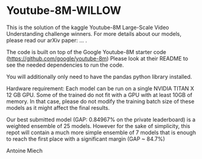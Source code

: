 # Youtube-8M-WILLOW
This is the solution of the kaggle Youtube-8M Large-Scale Video Understanding challenge winners.
For more details about our models,  please read our arXiv paper: ... .

The code is built on top of the Google Youtube-8M starter code (https://github.com/google/youtube-8m)
Please look at their README to see the needed dependencies to run the code.

You will additionally only need to have the pandas python library installed.

Hardware requirement: Each model can be run on a single NVIDIA TITAN X 12 GB GPU. Some of the trained
do not fit with a GPU with at least 10GB of memory. In that case, please do not modify the training batch size 
of these models as it might affect the final results.

Our best submitted model (GAP: 0.84967% on the private leaderboard) is a weighted ensemble of 25 models.
However for the sake of simplicity, this repot will contain a much more simple ensemble of 
7 models that is enough to reach the first place with a significant margin (GAP ~ 84.7%)






Antoine Miech
